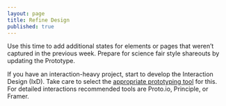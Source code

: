 ```yaml
---
layout: page
title: Refine Design
published: true
---
```



Use this time to add additional states for elements or pages that weren’t captured in the previous week. Prepare for science fair style shareouts by updating the Prototype.

If you have an interaction-heavy project, start to develop the Interaction Design (IxD). Take care to select the [appropriate prototyping tool](http://www.prototypr.io/prototyping-tools/) for this. For detailed interactions recommended tools are Proto.io, Principle, or Framer. 
